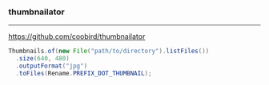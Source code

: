 ### thumbnailator
---
https://github.com/coobird/thumbnailator

```java
Thumbnails.of(new File("path/to/directory").listFiles())
  .size(640, 480)
  .outputFormat("jpg")
  .toFiles(Rename.PREFIX_DOT_THUMBNAIL);
```

```
```

```
```
